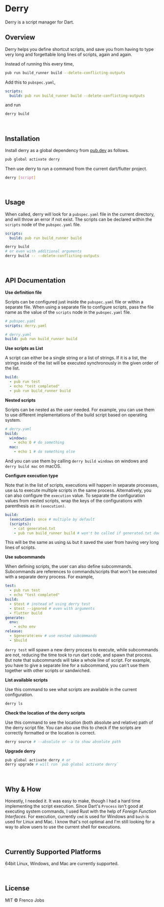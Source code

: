 # Derry

Derry is a script manager for Dart.

## Overview

Derry helps you define shortcut scripts, and save you from having to type very long and forgettable long lines of scripts, again and again.

Instead of running this every time,

```bash
pub run build_runner build --delete-conflicting-outputs
```

Add this to `pubspec.yaml`,

```yaml
scripts:
  build: pub run build_runner build --delete-conflicting-outputs
```

and run

```bash
derry build
```

<br>

## Installation

Install derry as a global dependency from [pub.dev](https://pub.dev) as follows.

```bash
pub global activate derry
```

Then use derry to run a command from the current dart/flutter project.

```bash
derry [script]
```

<br>

## Usage

When called, derry will look for a `pubspec.yaml` file in the current directory, and will throw an error if not exist. The scripts can be declared within the `scripts` node of the `pubspec.yaml` file.

```yaml
scripts:
  build: pub run build_runner build
```

```bash
derry build
# or even with additional arguments
derry build -- --delete-conflicting-outputs
```

<br>

## API Documentation

**Use definition file**

Scripts can be configured just inside the `pubspec.yaml` file or within a separate file. When using a separate file to configure scripts, pass the file name as the value of the `scripts` node in the `pubspec.yaml` file.

```yaml
# pubspec.yaml
scripts: derry.yaml
```

```yaml
# derry.yaml
build: pub run build_runner build
```

**Use scripts as List**

A script can either be a single string or a list of strings. If it is a list, the strings inside of the list will be executed synchronously in the given order of the list.

```yaml
build:
  - pub run test
  - echo "test completed"
  - pub run build_runner build
```

**Nested scripts**

Scripts can be nested as the user needed. For example, you can use them to use different implementations of the build script based on operating system.

```yaml
# derry.yaml
build:
  windows:
    - echo 0 # do something
  mac:
    - echo 1 # do something else
```

And you can use them by calling `derry build windows` on windows and `derry build mac` on macOS.

**Configure execution type**

Note that in the list of scripts, executions will happen in separate processes, use `&&` to execute multiple scripts in the same process. Alternatively, you can also configure the `execution` value. To separate the configuration values from nested scripts, wrap the keys of the configurations with parenthesis as in `(execution)`.

```yaml
build:
  (execution): once # multiple by default
  (scripts):
    - cat generated.txt
    - pub run build_runner build # won't be called if generated.txt does not exist
```

This will be the same as using `&&` but it saved the user from having very long lines of scripts.

**Use subcommands**

When defining scripts, the user can also define subcommands. Subcommands are references to commands/scripts that won't be executed with a separate derry process. For example,

```yaml
test:
  - pub run test
  - echo "test completed"
build:
  - $test # instead of using derry test
  - $test --ignored # even with arguments
  - flutter build
generate:
  env:
    - echo env
release:
  - $generate:env # use nested subcommands
  - $build
```

`derry test` will spawn a new derry process to execute, while subcommands are not, reducing the time took to run dart code, and spawn that process.
But note that subcommands will take a whole line of script. For example, you have to give a separate line for a subcommand, you can't use them together with other scripts or sandwiched.

**List available scripts**

Use this command to see what scripts are available in the current configuration.

```bash
derry ls
```

**Check the location of the derry scripts**

Use this command to see the location (both absolute and relative) path of the derry script file. You can also use this to check if the scripts are correctly formatted or the location is correct.

```bash
derry source # --absolute or -a to show absolute path
```

**Upgrade derry**

```bash
pub global activate derry # or
derry upgrade # will run `pub global activate derry`
```

<br>

## Why & How

Honestly, I needed it. It was easy to make, though I had a hard time implementing the script execution. Since Dart's `Process` isn't good at executing system commands, I used Rust with the help of _Foreign Function Interfaces_. For execution, currently `cmd` is used for Windows and `bash` is used for Linux and Mac. I know that's not optimal and I'm still looking for a way to allow users to use the current shell for executions.

<br>

## Currently Supported Platforms

64bit Linux, Windows, and Mac are currently supported.

<br>

## License

MIT &copy; Frenco Jobs
